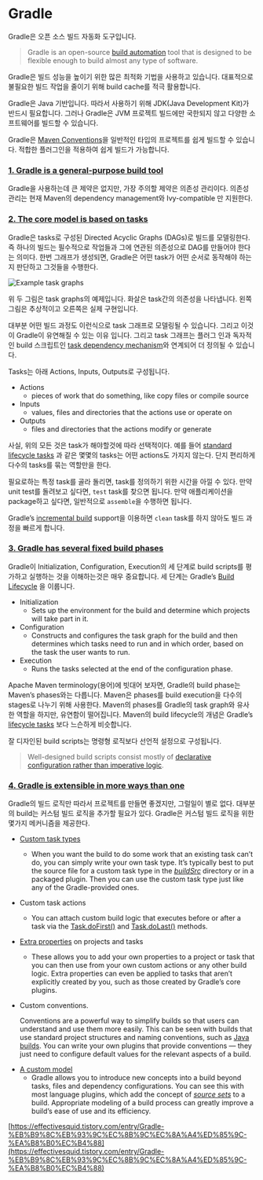 # Gradle

Gradle은 오픈 소스 빌드 자동화 도구입니다. 

>Gradle is an open-source [build automation](https://en.wikipedia.org/wiki/Build_automation) tool that is designed to be flexible enough to build almost any type of software. 

Gradle은 빌드 성능을 높이기 위한 많은 최적화 기법을 사용하고 있습니다. 대표적으로  불필요한 빌드 작업을 줄이기 위해 build cache를 적극 활용합니다. 

Gradle은 Java 기반입니다. 따라서 사용하기 위해 JDK(Java Development Kit)가 반드시 필요합니다. 그러나 Gradle은 JVM 프로젝트 빌드에만 국한되지 않고 다양한 소프트웨어를 빌드할 수 있습니다. 

Gradle은 [Maven Conventions](https://maven.apache.org/maven-conventions.html)을 일반적인 타입의 프로젝트를 쉽게 빌드할 수 있습니다. 적합한 플러그인을 적용하여 쉽게 빌드가 가능합니다. 


### [1. Gradle is a general-purpose build tool](https://docs.gradle.org/current/userguide/what_is_gradle.html#1_gradle_is_a_general_purpose_build_tool)

Gradle을 사용하는데 큰 제약은 없지만, 가장 주의할 제약은 의존성 관리이다. 의존성 관리는 현재 Maven의 dependency management와 Ivy-compatible 만 지원한다.


### [2. The core model is based on tasks](https://docs.gradle.org/current/userguide/what_is_gradle.html#the_core_model_is_based_on_tasks)

Gradle은 tasks로 구성된 Directed Acyclic Graphs (DAGs)로 빌드를 모델링한다. 즉 하나의 빌드는 필수적으로 작업들과 그에 연관된 의존성으로 DAG를 만들어야 한다는 의미다. 한번 그래프가 생성되면, Gradle은 어떤 task가 어떤 순서로 동작해야 하는지 판단하고 그것들을 수행한다. 

![Example task graphs](https://docs.gradle.org/current/userguide/img/task-dag-examples.png)

위 두 그림은 task graphs의 예제입니다. 화살은 task간의 의존성을 나타냅니다.
왼쪽 그림은 추상적이고 오른쪽은 실제 구현입니다.

대부분 어떤 빌드 과정도 이런식으로 task 그래프로 모델링될 수 있습니다. 그리고 이것이 Gradle이 유연해질 수 있는 이유 입니다. 그리고 task 그래프는 플러그 인과 독자적인 build 스크립트인 [task dependency mechanism](https://docs.gradle.org/current/userguide/tutorial_using_tasks.html#sec:task_dependencies)와 연계되어 더 정의될 수 있습니다. 


Tasks는 아래 Actions, Inputs, Outputs로 구성됩니다.
* Actions
	* pieces of work that do something, like copy files or compile source
* Inputs
	* values, files and directories that the actions use or operate on
* Outputs
	* files and directories that the actions modify or generate

사실, 위의 모든 것은 task가 해야할것에 따라 선택적이다. 예를 들어 [standard lifecycle tasks](https://docs.gradle.org/current/userguide/base_plugin.html#sec:base_tasks) 과 같은 몇몇의 tasks는 어떤 actions도 가지지 않는다. 단지 편리하게 다수의 tasks를 묶는 역할만을 한다. 

필요로하는 특정 task를 골라 돌리면, task를 정의하기 위한 시간을 아낄 수 있다. 만약 unit test를 돌려보고 싶다면, `test` task를 찾으면 됩니다. 만약 애플리케이션을 package하고 싶다면, 일반적으로 `assemble`을 수행하면 됩니다.

Gradle’s [incremental build](https://docs.gradle.org/current/userguide/more_about_tasks.html#sec:up_to_date_checks) support을 이용하면 `clean` task를 하지 않아도 빌드 과정을 빠르게 합니다. 

### [3. Gradle has several fixed build phases](https://docs.gradle.org/current/userguide/what_is_gradle.html#3_gradle_has_several_fixed_build_phases)

Gradle이  Initialization, Configuration, Execution의 세 단계로 build scripts를 평가하고 실행하는 것을 이해하는것은 매우 중요합니다. 세 단계는 Gradle’s  [Build Lifecycle](https://docs.gradle.org/current/userguide/build_lifecycle.html#build_lifecycle)
을 이룹니다. 

* Initialization
	* Sets up the environment for the build and determine which projects will take part in it.
* Configuration
	* Constructs and configures the task graph for the build and then determines which tasks need to run and in which order, based on the task the user wants to run.
* Execution
	* Runs the tasks selected at the end of the configuration phase.
    
Apache Maven terminology(용어)에 빗대어 보자면, Gradle의 build phase는 Maven’s phases와는 다릅니다. Maven은 phases를 build execution을 다수의 stages로 나누기 위해 사용한다. Maven의 phases를 Gradle의 task graph와 유사한 역할을 하지만, 유연함이 떨어집니다.
Maven의 build lifecycle의 개념은 Gradle’s  [lifecycle tasks](https://docs.gradle.org/current/userguide/base_plugin.html#sec:base_tasks) 보다 느슨하게 비슷합니다.

잘 디자인된 build scripts는 명령형 로직보다 선언적 설정으로 구성됩니다.
>Well-designed build scripts consist mostly of  [declarative configuration rather than imperative logic](https://docs.gradle.org/current/userguide/authoring_maintainable_build_scripts.html#sec:avoid_imperative_logic_in_scripts). 


### [4. Gradle is extensible in more ways than one](https://docs.gradle.org/current/userguide/what_is_gradle.html#4_gradle_is_extensible_in_more_ways_than_one)

Gradle의 빌드 로직만 따라서 프로젝트를 만들면 좋겠지만, 그럴일이 별로 없다. 대부분의 build는 커스텀 빌드 로직을 추가할 필요가 있다.  Gradle은 커스텀 빌드 로직을 위한 몇가지 메커니즘을 제공한다.


* [Custom task types](https://docs.gradle.org/current/userguide/custom_tasks.html)
	* When you want the build to do some work that an existing task can’t do, you can simply write your own task type. It’s typically best to put the source file for a custom task type in the  [_buildSrc_](https://docs.gradle.org/current/userguide/organizing_gradle_projects.html#sec:build_sources)  directory or in a packaged plugin. Then you can use the custom task type just like any of the Gradle-provided ones.
    
* Custom task actions
	* You can attach custom build logic that executes before or after a task via the  [Task.doFirst()](https://docs.gradle.org/current/dsl/org.gradle.api.Task.html#org.gradle.api.Task:doFirst(org.gradle.api.Action))  and  [Task.doLast()](https://docs.gradle.org/current/dsl/org.gradle.api.Task.html#org.gradle.api.Task:doLast(org.gradle.api.Action))  methods.
    
* [Extra properties](https://docs.gradle.org/current/userguide/writing_build_scripts.html#sec:extra_properties)  on projects and tasks
	* These allows you to add your own properties to a project or task that you can then use from your own custom actions or any other build logic. Extra properties can even be applied to tasks that aren’t explicitly created by you, such as those created by Gradle’s core plugins.
    
-   Custom conventions.
    
    Conventions are a powerful way to simplify builds so that users can understand and use them more easily. This can be seen with builds that use standard project structures and naming conventions, such as  [Java builds](https://docs.gradle.org/current/userguide/building_java_projects.html#building_java_projects). You can write your own plugins that provide conventions — they just need to configure default values for the relevant aspects of a build.
    
* [A custom model](https://guides.gradle.org/implementing-gradle-plugins/#modeling_dsl_like_apis)
	* Gradle allows you to introduce new concepts into a build beyond tasks, files and dependency configurations. You can see this with most language plugins, which add the concept of  [_source sets_](https://docs.gradle.org/current/userguide/building_java_projects.html#sec:java_source_sets)  to a build. Appropriate modeling of a build process can greatly improve a build’s ease of use and its efficiency.


[https://effectivesquid.tistory.com/entry/Gradle-%EB%B9%8C%EB%93%9C%EC%8B%9C%EC%8A%A4%ED%85%9C-%EA%B8%B0%EC%B4%88](https://effectivesquid.tistory.com/entry/Gradle-%EB%B9%8C%EB%93%9C%EC%8B%9C%EC%8A%A4%ED%85%9C-%EA%B8%B0%EC%B4%88)

<!--stackedit_data:
eyJoaXN0b3J5IjpbLTcwMzI4MDkzMSwtMTk1NjAzNDEzMCwtMT
YwMTg5MjM4NiwtODkzODExOTU0LDIwODY2MjY4MzEsLTkwNTUy
NDk0MiwtODUxMjg4NzU1LDE5MjA2ODIzMDddfQ==
-->